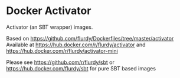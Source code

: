 # Docker Activator

Activator (an SBT wrapper) images.

Based on https://github.com/flurdy/Dockerfiles/tree/master/activator
Available at https://hub.docker.com/r/flurdy/activator
and https://hub.docker.com/r/flurdy/activator-mini

Please see https://github.com/r/flurdy/sbt or https://hub.docker.com/flurdy/sbt
for pure SBT based images

